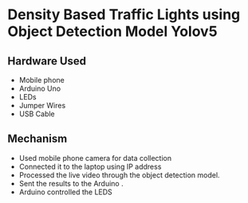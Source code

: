 # Density Based Traffic Lights using Object Detection Model Yolov5
## Hardware Used

- Mobile phone
- Arduino Uno
- LEDs
- Jumper Wires
- USB Cable


## Mechanism 
- Used mobile phone camera for data collection
- Connected it to the laptop using IP address
- Processed the live video through the object detection model. 
- Sent the results to the Arduino .
- Arduino controlled the LEDS 

